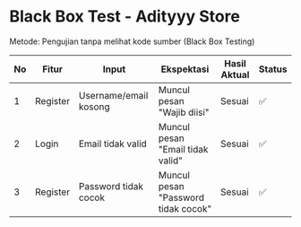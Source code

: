 # Black Box Test - Adityyy Store

Metode: Pengujian tanpa melihat kode sumber (Black Box Testing)

| No | Fitur      | Input                  | Ekspektasi                              | Hasil Aktual | Status |
|----|------------|------------------------|-----------------------------------------|--------------|--------|
| 1  | Register   | Username/email kosong  | Muncul pesan "Wajib diisi"              | Sesuai       | ✅     |
| 2  | Login      | Email tidak valid      | Muncul pesan "Email tidak valid"        | Sesuai       | ✅     |
| 3  | Register   | Password tidak cocok   | Muncul pesan "Password tidak cocok"     | Sesuai       | ✅     |
```
